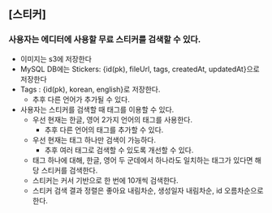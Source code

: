 ## [스티커]

### 사용자는 에디터에 사용할 무료 스티커를 검색할 수 있다.
- 이미지는 s3에 저장한다
- MySQL DB에는 Stickers: {id(pk), fileUrl, tags, createdAt, updatedAt}으로 저장한다
- Tags : {id(pk), korean, english}로 저장한다.
  - 추후 다른 언어가 추가될 수 있다.
- 사용자는 스티커를 검색할 때 태그를 이용할 수 있다.
  - 우선 현재는 한글, 영어 2가지 언어의 태그를 사용한다.
    - 추후 다른 언어의 태그를 추가할 수 있다.
  - 우선 현재는 태그 하나만 검색이 가능하다.
    - 추후 여러 태그로 검색할 수 있도록 개선할 수 있다.
  - 태그 하나에 대해, 한글, 영어 두 군데에서 하나라도 일치하는 태그가 있다면 해당 스티커를 검색한다.
  - 스티커는 커서 기반으로 한 번에 10개씩 검색한다.
  - 스티커 검색 결과 정렬은 좋아요 내림차순, 생성일자 내림차순, id 오름차순으로 한다.
